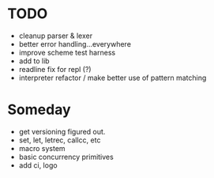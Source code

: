 # TODO

- cleanup parser & lexer
- better error handling...everywhere
- improve scheme test harness
- add to lib
- readline fix for repl (?)
- interpreter refactor / make better use of pattern matching

# Someday

- get versioning figured out.
- set, let, letrec, callcc, etc
- macro system
- basic concurrency primitives
- add ci, logo
